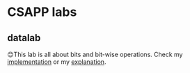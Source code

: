 # CSAPP labs

## datalab

😊This lab is all about bits and bit-wise operations. Check my [implementation](https://github.com/DanielDaniel2201/15213-CSAPP-labs/blob/main/datalab-handout/bits.c) or my [explanation](https://danieldaniel2201.github.io/blog/15213-csapp-lab1-datalab/).
